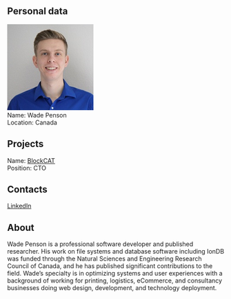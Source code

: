 ## Personal data
![wade penson photo](photo/wade_penson.jpg)  
Name:    Wade Penson  
Location: Canada
## Projects 
Name: [BlockCAT](../projects/blockcat.md)  
Position: CTO 
## Contacts
[LinkedIn](https://www.linkedin.com/in/wade-penson-a2225935/)        
## About
Wade Penson is a professional software developer and published researcher. His work on file systems and database software including IonDB was funded through the Natural Sciences and Engineering Research Council of Canada, and he has published significant contributions to the field. Wade’s specialty is in optimizing systems and user experiences with a background of working for printing, logistics, eCommerce, and consultancy businesses doing web design, development, and technology deployment.
